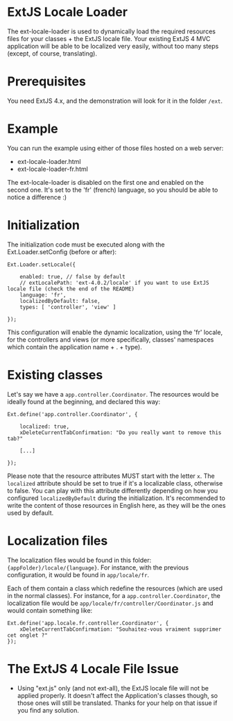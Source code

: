 ExtJS Locale Loader
===================

The ext-locale-loader is used to dynamically load the required resources files for your classes + the ExtJS locale file. Your existing ExtJS 4 MVC application will be able to be localized very easily, without too many steps (except, of course, translating).

Prerequisites
=============

You need ExtJS 4.x, and the demonstration will look for it in the folder `/ext`.

Example
=======
You can run the example using either of those files hosted on a web server:

- ext-locale-loader.html
- ext-locale-loader-fr.html

The ext-locale-loader is disabled on the first one and enabled on the second one. It's set to the 'fr' (french) language, so you should be able to notice a difference :)

Initialization
==============
The initialization code must be executed along with the Ext.Loader.setConfig (before or after):

	Ext.Loader.setLocale({
	
		enabled: true, // false by default
		// extLocalePath: 'ext-4.0.2/locale' if you want to use ExtJS locale file (check the end of the README)
		language: 'fr',
		localizedByDefault: false,
		types: [ 'controller', 'view' ]
		
	});	

This configuration will enable the dynamic localization, using the 'fr' locale, for the controllers and views (or more specifically, classes' namespaces which contain the application name + . + type).

Existing classes
================
Let's say we have a `app.controller.Coordinator`. The resources would be ideally found at the beginning, and declared this way:

	Ext.define('app.controller.Coordinator', {
	
		localized: true,
		xDeleteCurrentTabConfirmation: "Do you really want to remove this tab?"
		
		[...]
		
	});
	
Please note that the resource attributes MUST start with the letter `x`. The `localized` attribute should be set to true if it's a localizable class, otherwise to false. You can play with this attribute differently depending on how you configured `localizedByDefault` during the initialization. It's recommended to write the content of those resources in English here, as they will be the ones used by default.

Localization files
==================
The localization files would be found in this folder: `{appFolder}/locale/{language}`. For instance, with the previous configuration, it would be found in `app/locale/fr`.

Each of them contain a class which redefine the resources (which are used in the normal classes). For instance, for a `app.controller.Coordinator`, the localization file would be `app/locale/fr/controller/Coordinator.js` and would contain something like:

	Ext.define('app.locale.fr.controller.Coordinator', {
		xDeleteCurrentTabConfirmation: "Souhaitez-vous vraiment supprimer cet onglet ?"
	});

The ExtJS 4 Locale File Issue
=============================
- Using "ext.js" only (and not ext-all), the ExtJS locale file will not be applied properly. It doesn't affect the Application's classes though, so those ones will still be translated. Thanks for your help on that issue if you find any solution.
